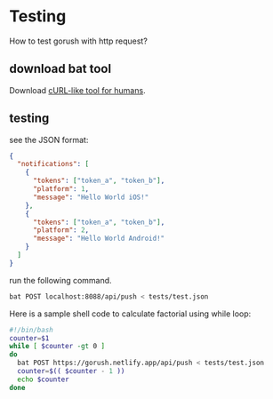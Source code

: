 # Testing

How to test gorush with http request?

## download bat tool

Download [cURL-like tool for humans](https://github.com/astaxie/bat).

## testing

see the JSON format:

```json
{
  "notifications": [
    {
      "tokens": ["token_a", "token_b"],
      "platform": 1,
      "message": "Hello World iOS!"
    },
    {
      "tokens": ["token_a", "token_b"],
      "platform": 2,
      "message": "Hello World Android!"
    }
  ]
}
```

run the following command.

```sh
bat POST localhost:8088/api/push < tests/test.json
```

Here is a sample shell code to calculate factorial using while loop:

```sh
#!/bin/bash
counter=$1
while [ $counter -gt 0 ]
do
  bat POST https://gorush.netlify.app/api/push < tests/test.json
  counter=$(( $counter - 1 ))
  echo $counter
done
```
